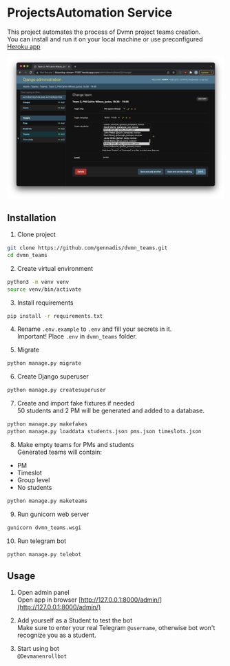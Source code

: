 # ProjectsAutomation Service

This project automates the process of Dvmn project teams creation.  
You can install and run it on your local machine or use preconfigured [Heroku app](http://blooming-stream-71357.herokuapp.com/admin)


![Screenshot](Screenshot.png)

## Installation
1. Clone project
```bash
git clone https://github.com/gennadis/dvmn_teams.git
cd dvmn_teams
```

2. Create virtual environment
```bash
python3 -m venv venv
source venv/bin/activate
```

3. Install requirements
```bash
pip install -r requirements.txt
```

4. Rename `.env.example` to `.env` and fill your secrets in it.  
Important! Place `.env` in `dvmn_teams` folder.


5. Migrate
```bash
python manage.py migrate
```

6. Create Django superuser
```bash
python manage.py createsuperuser
```

7. Create and import fake fixtures if needed  
50 students and 2 PM will be generated and added to a database.
```bash
python manage.py makefakes
python manage.py loaddata students.json pms.json timeslots.json
```

8. Make empty teams for PMs and students  
Generated teams will contain:  
- PM
- Timeslot
- Group level
- No students
```bash
python manage.py maketeams
```

9. Run gunicorn web server
```bash
gunicorn dvmn_teams.wsgi
```

10. Run telegram bot
```bash
python manage.py telebot
```

## Usage
1. Open admin panel  
Open app in browser [http://127.0.0.1:8000/admin/](http://127.0.0.1:8000/admin/)

2. Add yourself as a Student to test the bot  
Make sure to enter your real Telegram `@username`, otherwise bot won't recognize you as a student.

3. Start using bot  
`@Devmanenrollbot`
